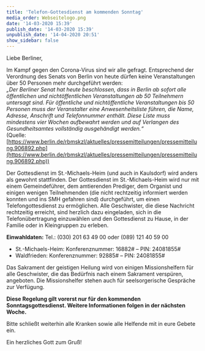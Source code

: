 ```yaml
---
title: 'Telefon-Gottesdienst am kommenden Sonntag'
media_order: Webseitelogo.png
date: '14-03-2020 15:39'
publish_date: '14-03-2020 15:39'
unpublish_date: '14-04-2020 20:51'
show_sidebar: false
---
```


Liebe Berliner,

Im Kampf gegen den Corona-Virus sind wir alle gefragt. Entsprechend der Verordnung des Senats von Berlin von heute dürfen keine Veranstaltungen über 50 Personen mehr durchgeführt werden:   
_„Der Berliner Senat hat heute beschlossen, dass in Berlin ab sofort alle öffentlichen und nichtöffentlichen Veranstaltungen ab 50 Teilnehmern untersagt sind. Für öffentliche und nichtöffentliche Veranstaltungen bis 50 Personen muss der Veranstalter eine Anwesenheitsliste führen, die Name, Adresse, Anschrift und Telefonnummer enthält. Diese Liste muss mindestens vier Wochen aufbewahrt werden und auf Verlangen des Gesundheitsamtes vollständig ausgehändigt werden.“_   
(Quelle: [https://www.berlin.de/rbmskzl/aktuelles/pressemitteilungen/pressemitteilung.906892.php](https://www.berlin.de/rbmskzl/aktuelles/pressemitteilungen/pressemitteilung.906892.php))
   
Der Gottesdienst im St.-Michaels-Heim (und auch in Kaulsdorf) wird anders als gewohnt stattfinden.
Der Gottesdienst im St.-Michaels-Heim wird nur mit einem Gemeindeführer, dem amtierenden Prediger, dem Organist und einigen wenigen Teilnehmenden (die nicht rechtzeitig informiert werden konnten und ins SMH gefahren sind) durchgeführt, um einen Telefongottesdienst zu ermöglichen. Alle Geschwister, die diese Nachricht rechtzeitig erreicht, sind herzlich dazu eingeladen, sich in die Telefonübertragung einzuwählen und den Gottesdienst zu Hause, in der Familie oder in Kleingruppen zu erleben.

**Einwahldaten:**
Tel.: (030) 201 63 49 00 oder (089) 121 40 59 00
* St.-Michaels-Heim: Konferenznummer: 16882# – PIN: 24081855#
* Waldfrieden: Konferenznummer: 92885# – PIN: 24081855#

Das Sakrament der geistigen Heilung wird von einigen Missionshelfern für alle Geschwister, die das Bedürfnis nach einem Sakrament verspüren, angeboten. Die Missionshelfer stehen auch für seelsorgerische Gespräche zur Verfügung.

**Diese Regelung gilt vorerst nur für den kommenden Sonntagsgottesdienst. Weitere Informationen folgen in der nächsten Woche.**

Bitte schließt weiterhin alle Kranken sowie alle Helfende mit in eure Gebete ein.

Ein herzliches Gott zum Gruß!